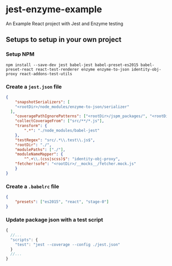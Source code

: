 # jest-enzyme-example
An Example React project with Jest and Enzyme testing

## Setups to setup in your own project

### Setup NPM

```
npm install --save-dev jest babel-jest babel-preset-es2015 babel-preset-react react-test-renderer enzyme enzyme-to-json identity-obj-proxy react-addons-test-utils
``` 

### Create a `jest.json` file

```json
{
	"snapshotSerializers": [
    "<rootDir>/node_modules/enzyme-to-json/serializer"
  ],
	"coveragePathIgnorePatterns": ["<rootDir>/jspm_packages/", "<rootDir>/node_modules"],
	"collectCoverageFrom": ["src/**/*.js"],
	"transform": {
		".*": "./node_modules/babel-jest"
	},
	"testRegex": "src/.*\\.test\\.js$",
	"rootDir": "./",
	"modulePaths": ["./"],
	"moduleNameMapper": {
		"^.+\\.(css|scss)$": "identity-obj-proxy",
    "fetcher!sofe": "<rootDir>/__mocks__/fetcher.mock.js"
	}
}
```

### Create a `.babelrc` file

```json
{
	"presets": ["es2015", "react", "stage-0"]
}
```

### Update package json with a test script

```js
{
  //...
  "scripts": {
    "test": "jest --coverage --config ./jest.json"
  }
  //...
}
```
